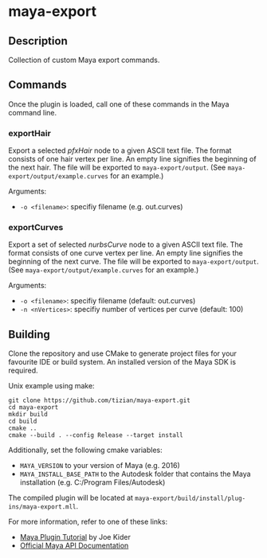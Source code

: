 # maya-export

## Description

Collection of custom Maya export commands.

## Commands

Once the plugin is loaded, call one of these commands in the Maya command line.

### exportHair

Export a selected _pfxHair_ node to a given ASCII text file. The format consists of one hair vertex per line. An empty line signifies the beginning of the next hair. The file will be exported to `maya-export/output`. (See `maya-export/output/example.curves` for an example.)

Arguments:
* `-o <filename>`: specifiy filename (e.g. out.curves)

### exportCurves

Export a set of selected _nurbsCurve_ node to a given ASCII text file. The format consists of one curve vertex per line. An empty line signifies the beginning of the next curve. The file will be exported to `maya-export/output`. (See `maya-export/output/example.curves` for an example.)

Arguments:
* `-o <filename>`: specifiy filename (default: out.curves)
* `-n <nVertices>`: specifiy number of vertices per curve (default: 100)

## Building

Clone the repository and use CMake to generate project files for your favourite IDE or build system. An installed version of the Maya SDK is required.

Unix example using make:
```
git clone https://github.com/tizian/maya-export.git
cd maya-export
mkdir build
cd build
cmake ..
cmake --build . --config Release --target install
```

Additionally, set the following cmake variables:
* `MAYA_VERSION` to your version of Maya (e.g. 2016)
* `MAYA_INSTALL_BASE_PATH` to the Autodesk folder that contains the Maya installation (e.g. C:/Program Files/Autodesk)

The compiled plugin will be located at `maya-export/build/install/plug-ins/maya-export.mll`.

For more information, refer to one of these links:
* [Maya Plugin Tutorial](http://blog.josephkider.com/2015/09/17/using-cmake-to-create-your-first-maya-plug-in/) by Joe Kider
* [Official Maya API Documentation](http://help.autodesk.com/view/MAYAUL/2016/ENU/?guid=__files_Maya_API_introduction_htm)
